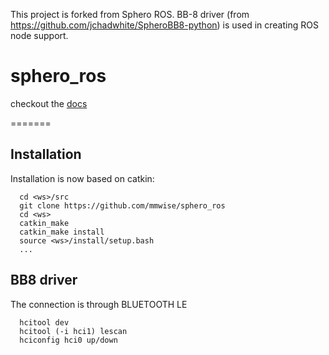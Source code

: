 This project is forked from Sphero ROS.
BB-8 driver (from https://github.com/jchadwhite/SpheroBB8-python) is used in creating ROS node support.

sphero_ros
==========

checkout the [docs](http://mmwise.github.com/sphero_ros)

=======
## Installation
Installation is now based on catkin:

      cd <ws>/src
      git clone https://github.com/mmwise/sphero_ros
      cd <ws>
      catkin_make
      catkin_make install
      source <ws>/install/setup.bash
      ...

## BB8 driver
The connection is through BLUETOOTH LE

      hcitool dev
      hcitool (-i hci1) lescan
      hciconfig hci0 up/down

